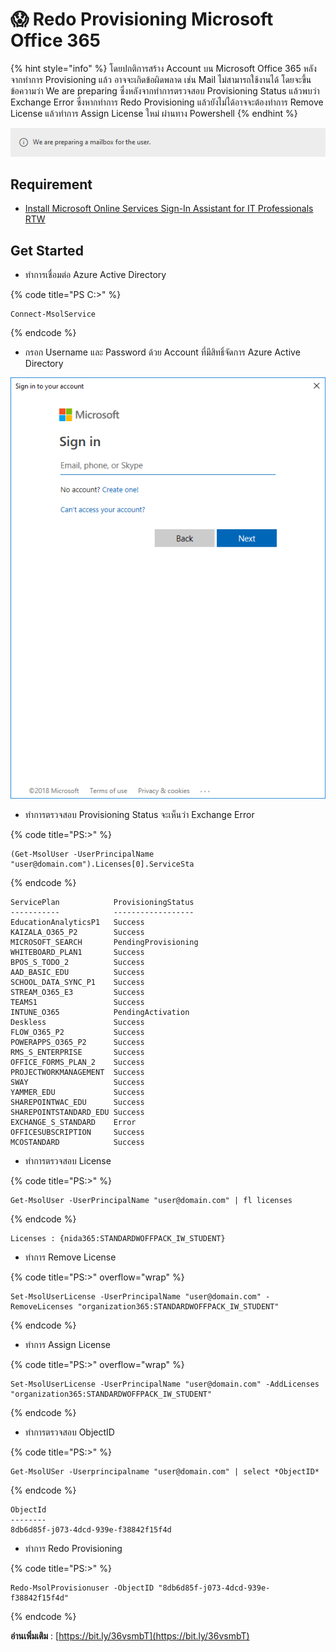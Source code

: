 # 😱 Redo Provisioning Microsoft Office 365

{% hint style="info" %}
โดยปกติการสร้าง Account บน Microsoft Office 365 หลังจากทำการ Provisioning แล้ว อาจจะเกิดข้อผิดพลาด เช่น Mail ไม่สามารถใช้งานได้ โดยจะขึ้นข้อความว่า We are preparing ซึ่งหลังจากทำการตรวจสอบ Provisioning Status แล้วพบว่า Exchange Error ซึ่งหากทำการ Redo Provisioning แล้วยังไม่ได้อาจจะต้องทำการ Remove License แล้วทำการ Assign License ใหม่ ผ่านทาง Powershell
{% endhint %}

![Provisioning-01](../../.gitbook/assets/provisioning-01.png)

## **Requirement**

* [Install Microsoft Online Services Sign-In Assistant for IT Professionals RTW](https://go.microsoft.com/fwlink/p/?LinkId=286152)

## **Get Started**

* ทำการเชื่อมต่อ Azure Active Directory

{% code title="PS C:\>" %}
```
Connect-MsolService
```
{% endcode %}

* กรอก Username และ Password ด้วย Account ที่มีสิทธิ์จัดการ Azure Active Directory

![SharePoint-01](../../.gitbook/assets/sharepoint-01.png)

* ทำการตรวจสอบ Provisioning Status จะเห็นว่า Exchange Error

{% code title="PS:\>" %}
```
(Get-MsolUser -UserPrincipalName "user@domain.com").Licenses[0].ServiceSta
```
{% endcode %}

```
ServicePlan            ProvisioningStatus
-----------            ------------------
EducationAnalyticsP1   Success
KAIZALA_O365_P2        Success
MICROSOFT_SEARCH       PendingProvisioning
WHITEBOARD_PLAN1       Success
BPOS_S_TODO_2          Success
AAD_BASIC_EDU          Success
SCHOOL_DATA_SYNC_P1    Success
STREAM_O365_E3         Success
TEAMS1                 Success
INTUNE_O365            PendingActivation
Deskless               Success
FLOW_O365_P2           Success
POWERAPPS_O365_P2      Success
RMS_S_ENTERPRISE       Success
OFFICE_FORMS_PLAN_2    Success
PROJECTWORKMANAGEMENT  Success
SWAY                   Success
YAMMER_EDU             Success
SHAREPOINTWAC_EDU      Success
SHAREPOINTSTANDARD_EDU Success
EXCHANGE_S_STANDARD    Error
OFFICESUBSCRIPTION     Success
MCOSTANDARD            Success
```

* ทำการตรวจสอบ License

{% code title="PS:\>" %}
```
Get-MsolUser -UserPrincipalName "user@domain.com" | fl licenses
```
{% endcode %}

```
Licenses : {nida365:STANDARDWOFFPACK_IW_STUDENT}
```

* ทำการ Remove License

{% code title="PS:\>" overflow="wrap" %}
```
Set-MsolUserLicense -UserPrincipalName "user@domain.com" -RemoveLicenses "organization365:STANDARDWOFFPACK_IW_STUDENT"
```
{% endcode %}

* ทำการ Assign License

{% code title="PS:\>" overflow="wrap" %}
```
Set-MsolUserLicense -UserPrincipalName "user@domain.com" -AddLicenses "organization365:STANDARDWOFFPACK_IW_STUDENT"
```
{% endcode %}

* ทำการตรวจสอบ ObjectID

{% code title="PS:\>" %}
```
Get-MsolUSer -Userprincipalname "user@domain.com" | select *ObjectID*
```
{% endcode %}

```
ObjectId
--------
8db6d85f-j073-4dcd-939e-f38842f15f4d
```

* ทำการ Redo Provisioning

{% code title="PS:\>" %}
```
Redo-MsolProvisionuser -ObjectID "8db6d85f-j073-4dcd-939e-f38842f15f4d"
```
{% endcode %}

**อ่านเพิ่มเติม** : [https://bit.ly/36vsmbT](https://bit.ly/36vsmbT)
